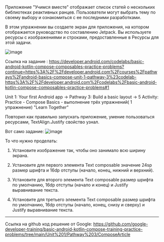 Приложение "Учимся вместе" отображает список статей о нескольких библиотеках реактивных ранцев. Пользователи могут выбрать тему по своему выбору и ознакомиться с ее последними разработками.

В этом упражнении вы создаете экран для приложения, на котором отображается руководство по составлению Jetpack. Вы используете ресурсы с изображениями и строками, предоставленные в Ресурсы для этой задачи.

![image](https://github.com/gipnozhard/LearnTogether/assets/71705375/bf93d7e7-c8e4-4594-a8f9-2d0d539121d4)

Ссылка на задание :
https://developer.android.com/codelabs/basic-android-kotlin-compose-composables-practice-problems?continue=https%3A%2F%2Fdeveloper.android.com%2Fcourses%2Fpathways%2Fandroid-basics-compose-unit-1-pathway-3%23codelab-https%3A%2F%2Fdeveloper.android.com%2Fcodelabs%2Fbasic-android-kotlin-compose-composables-practice-problems#1

Unit 1: Your first Android app -> Pathway 3: Build a basic layout -> 5 Activity: Practice - Compose Basics - выполнение трёх упражнений( 1 упражнение) "Learn Together"

Повторил как правильно запускать приложение, умение пользоваться ресурсами, TextAlign.Justify свойство узнал.

Вот само задание: 
![image](https://github.com/gipnozhard/LearnTogether/assets/71705375/676ed5b4-c20c-467a-b84b-007d50d132c8)

То что нужно проделать:
1. Установите изображение так, чтобы оно занимало всю ширину экрана.

2. Установите для первого элемента Text composable значение 24sp размер шрифта и 16dp отступы (начало, конец, нижний и верхний).
3. Установите для второго элемента Text composable размер шрифта по умолчанию, 16dp отступы (начало и конец) и Justify выравнивание текста.

4. Установите для третьего элемента Text composable размер шрифта по умолчанию, 16dp отступы (начало, конец, снизу и сверху) и Justify выравнивание текста.

----------------------------------------------

Ссылка на github код решение от Google: 
https://github.com/google-developer-training/basic-android-kotlin-compose-training-practice-problems/tree/main/Unit%201/Pathway%203/ComposeArticle
